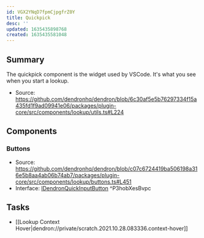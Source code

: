 ```yaml
---
id: VGX2YNqD7fpmCjpgfrZ0Y
title: Quickpick
desc: ''
updated: 1635435898768
created: 1635435581048
---
```


## Summary

The quickpick component is the widget used by VSCode. It's what you see when you start a lookup.

- Source: https://github.com/dendronhq/dendron/blob/6c30af5e5b76297334f15a435fd1f9ad09941e06/packages/plugin-core/src/components/lookup/utils.ts#L224

## Components

### Buttons

- Source: https://github.com/dendronhq/dendron/blob/c07c6724419ba506198a316e5b8aa4ab06b74ab7/packages/plugin-core/src/components/lookup/buttons.ts#L451
- Interface: [IDendronQuickInputButton](https://github.com/dendronhq/dendron/blob/c07c6724419ba506198a316e5b8aa4ab06b74ab7/packages/plugin-core/src/components/lookup/buttons.ts#L165) ^P3hobXesBvpc

## Tasks
- [[Lookup Context Hover|dendron://private/scratch.2021.10.28.083336.context-hover]]